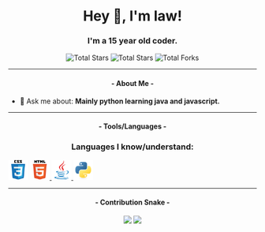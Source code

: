 <h1 align="center">Hey 👋, I'm law!</h1>
<h3 align="center">I'm a 15 year old coder.</h3>

<p align="center">
<img src="https://komarev.com/ghpvc/?username=lawlol&label=Total%20Views&color=b700bf&style=flat" alt="Total Stars" />
<img src="https://img.shields.io/badge/dynamic/json?&label=Total%20Stars&color=ff0000&style=flat&style=for-the-badge&query=%24.stars&url=https://api.github-star-counter.workers.dev/user/lawlol" alt="Total Stars" ></a>
<img src="https://img.shields.io/badge/dynamic/json?&label=Total%20Forks&color=ff7700&style=flat&style=for-the-badge&query=%24.forks&url=https://api.github-star-counter.workers.dev/user/lawlol" alt="Total Forks"></a> </p>

---

<h4 align="center">- About Me - </h4>

- 💬 Ask me about: **Mainly python learning java and javascript.**
  
---

<h4 align="center">- Tools/Languages -</h4>

<h3 align="center">Languages I know/understand:</h3>
<img src="https://raw.githubusercontent.com/devicons/devicon/master/icons/css3/css3-original-wordmark.svg" alt="css3" width="40" height="40"/> </a> <a href="https://www.w3.org/html/" target="_blank" rel="noreferrer"> <img src="https://raw.githubusercontent.com/devicons/devicon/master/icons/html5/html5-original-wordmark.svg" alt="html5" width="40" height="40"/> </a> <a href="https://developer.mozilla.org/en-[US/docs/Web/Java](https://developer.mozilla.org/en-US/docs/Glossary/Java)" target="_blank" rel="noreferrer"> <img src="https://raw.githubusercontent.com/devicons/devicon/master/icons/java/java-original.svg" alt="java" width="40" height="40"/> </a> <a href="https://www.python.org" target="_blank" rel="noreferrer"> <img src="https://raw.githubusercontent.com/devicons/devicon/master/icons/python/python-original.svg" alt="python" width="40" height="40"/> </a> </p>

---

<h4 align="center">- Contribution Snake -</h4>

<p align="center">
    <img src="https://github.com/lawlol/dekrypted/blob/output/github-contribution-grid-snake.svg#gh-light-mode-only">
    <img src="https://github.com/lawlol/dekrypted/blob/output/github-contribution-grid-snake-dark.svg#gh-dark-mode-only">
</p>

